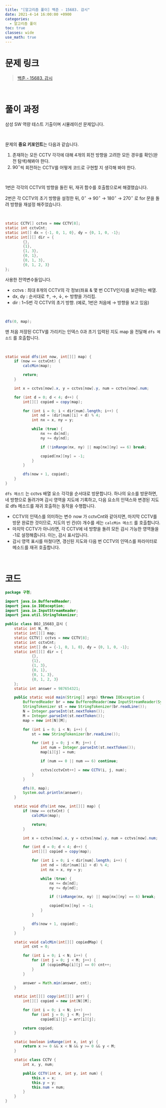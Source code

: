 ```yaml
---
title: "[알고리즘 풀이] 백준 - 15683. 감시"
date: 2021-4-14 16:00:00 +0900
categories:
  - 알고리즘 풀이
toc: true
classes: wide
use_math: true
---
```


# 문제 링크

> [백준 - 15683. 감시](https://www.acmicpc.net/problem/15683)

<br>

# 풀이 과정

삼성 SW 역량 테스트 기출이며 시뮬레이션 문제입니다.

<br>

문제의 **중요 키포인트**는 다음과 같습니다.

1. 존재하는 모든 CCTV 각각에 대해 4개의 회전 방향을 고려한 모든 경우를 확인(완전 탐색)해봐야 한다.
2. $90^\circ$씩 회전하는 CCTV를 어떻게 코드로 구현할 지 생각해 봐야 한다.

<br>

1번은 각각의 CCTV의 방향을 돌린 뒤, 재귀 함수를 호출함으로써 해결했습니다.

2번은 각 CCTV의 초기 방향을 설정한 뒤, $0^\circ$ → $90^\circ$ → $180^\circ$ → $270^\circ$ 로 for 문을 돌려 방향을 재설정 해주었습니다.

<br>

```java
static CCTV[] cctvs = new CCTV[8];
static int cctvCnt;
static int[] dx = {-1, 0, 1, 0}, dy = {0, 1, 0, -1};
static int[][] dir = {
        {},
        {1},
        {1, 3},
        {0, 1},
        {0, 1, 3},
        {0, 1, 2, 3}
};
```

사용한 전역변수들입니다.

- cctvs : 최대 8개의 CCTV의 각 정보(좌표 & 몇 번 CCTV인지)를 보관하는 배열.
- dx, dy : 순서대로 ↑, →, ↓, ← 방향을 가리킴.
- dir : 1~5번 각 CCTV의 초기 방향. (예로, 1번은 처음에 → 방향을 보고 있음)

<br>

```java
dfs(0, map);
```

맨 처음 저장된 CCTV를 가리키는 인덱스 0과 초기 입력된 지도 map 을 전달해 `dfs 메소드` 를 호출합니다.

<br>

```java
static void dfs(int now, int[][] map) {
    if (now == cctvCnt) {
        calcMin(map);

        return;
    }

    int x = cctvs[now].x, y = cctvs[now].y, num = cctvs[now].num;

    for (int d = 0; d < 4; d++) {
        int[][] copied = copy(map);

        for (int i = 0; i < dir[num].length; i++) {
            int nd = (dir[num][i] + d) % 4;
            int nx = x, ny = y;

            while (true) {
                nx += dx[nd];
                ny += dy[nd];

                if (!inRange(nx, ny) || map[nx][ny] == 6) break;

                copied[nx][ny] = -1;
            }
        }

        dfs(now + 1, copied);
    }
}
```

`dfs 메소드` 는 cctvs 배열 요소 각각을 순서대로 방문합니다. 하나의 요소를 방문하면, 네 방향으로 돌려가며 감시 영역을 지도에 기록하고, 다음 요소의 인덱스와 변경된 지도로 dfs 메소드를 재귀 호출하는 동작을 수행합니다.

- CCTV의 인덱스를 의미하는 변수 now 가 cctvCnt와 같아지면, 마지막 CCTV를 방문 완료한 것이므로, 지도의 빈 칸(0) 개수를 세는 `calcMin 메소드` 를 호출합니다.
- 마지막 CCTV가 아니라면, 각 CCTV에 네 방향을 돌려 모든 감시 가능한 영역들을 -1로 설정해줍니다. 이는, 감시 표시입니다.
- 감시 영역 표시를 마쳤다면, 갱신된 지도와 다음 번 CCTV의 인덱스를 파라미터로 메소드를 재귀 호출합니다.

<br>

# 코드

```java
package 구현;

import java.io.BufferedReader;
import java.io.IOException;
import java.io.InputStreamReader;
import java.util.StringTokenizer;

public class BOJ_15683_감시 {
    static int N, M;
    static int[][] map;
    static CCTV[] cctvs = new CCTV[8];
    static int cctvCnt;
    static int[] dx = {-1, 0, 1, 0}, dy = {0, 1, 0, -1};
    static int[][] dir = {
            {},
            {1},
            {1, 3},
            {0, 1},
            {0, 1, 3},
            {0, 1, 2, 3}
    };
    static int answer = 987654321;

    public static void main(String[] args) throws IOException {
        BufferedReader br = new BufferedReader(new InputStreamReader(System.in));
        StringTokenizer st = new StringTokenizer(br.readLine());
        N = Integer.parseInt(st.nextToken());
        M = Integer.parseInt(st.nextToken());
        map = new int[N][M];

        for (int i = 0; i < N; i++) {
            st = new StringTokenizer(br.readLine());

            for (int j = 0; j < M; j++) {
                int num = Integer.parseInt(st.nextToken());
                map[i][j] = num;

                if (num == 0 || num == 6) continue;

                cctvs[cctvCnt++] = new CCTV(i, j, num);
            }
        }

        dfs(0, map);
        System.out.println(answer);
    }

    static void dfs(int now, int[][] map) {
        if (now == cctvCnt) {
            calcMin(map);

            return;
        }

        int x = cctvs[now].x, y = cctvs[now].y, num = cctvs[now].num;

        for (int d = 0; d < 4; d++) {
            int[][] copied = copy(map);

            for (int i = 0; i < dir[num].length; i++) {
                int nd = (dir[num][i] + d) % 4;
                int nx = x, ny = y;

                while (true) {
                    nx += dx[nd];
                    ny += dy[nd];

                    if (!inRange(nx, ny) || map[nx][ny] == 6) break;

                    copied[nx][ny] = -1;
                }
            }

            dfs(now + 1, copied);
        }
    }

    static void calcMin(int[][] copiedMap) {
        int cnt = 0;

        for (int i = 0; i < N; i++) {
            for (int j = 0; j < M; j++) {
                if (copiedMap[i][j] == 0) cnt++;
            }
        }

        answer = Math.min(answer, cnt);
    }

    static int[][] copy(int[][] arr) {
        int[][] copied = new int[N][M];

        for (int i = 0; i < N; i++)
            for (int j = 0; j < M; j++)
                copied[i][j] = arr[i][j];

        return copied;
    }

    static boolean inRange(int x, int y) {
        return x >= 0 && x < N && y >= 0 && y < M;
    }

    static class CCTV {
        int x, y, num;

        public CCTV(int x, int y, int num) {
            this.x = x;
            this.y = y;
            this.num = num;
        }
    }
}
```